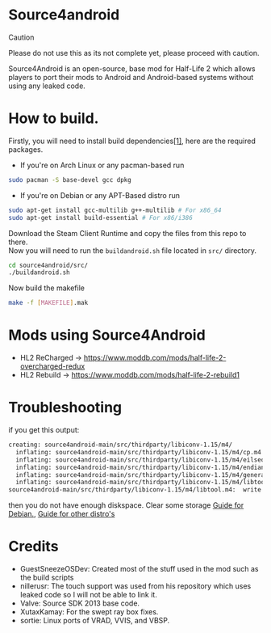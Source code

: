 # Source4android
> [!CAUTION]
> Please do not use this as its not complete yet, please proceed with caution.

Source4Android is an open-source, base mod for Half-Life 2 which allows players to port their mods to Android and Android-based systems without using any leaked code.

# How to build.
Firstly, you will need to install build dependencies[[1]](https://developer.valvesoftware.com/wiki/Source_SDK_2013#Step_One:_Getting_the_basic_C/C++_development_tools), here are the required packages.
- If you're on Arch Linux or any pacman-based run
```bash
sudo pacman -S base-devel gcc dpkg
```
- If you're on Debian or any APT-Based distro run
```bash
sudo apt-get install gcc-multilib g++-multilib # For x86_64
sudo apt-get install build-essential # For x86/i386
```
Download the Steam Client Runtime and copy the files from this repo to there.
<br>
Now you will need to run the `buildandroid.sh` file located in `src/` directory.
```bash
cd source4android/src/
./buildandroid.sh
```
Now build the makefile
```bash
make -f [MAKEFILE].mak
```

# Mods using Source4Android
- HL2 ReCharged → https://www.moddb.com/mods/half-life-2-overcharged-redux
- HL2 Rebuild → https://www.moddb.com/mods/half-life-2-rebuild1

# Troubleshooting
if you get this output:
```bash
creating: source4android-main/src/thirdparty/libiconv-1.15/m4/
  inflating: source4android-main/src/thirdparty/libiconv-1.15/m4/cp.m4
  inflating: source4android-main/src/thirdparty/libiconv-1.15/m4/eilseq.m4
  inflating: source4android-main/src/thirdparty/libiconv-1.15/m4/endian.m4
  inflating: source4android-main/src/thirdparty/libiconv-1.15/m4/general.m4
  inflating: source4android-main/src/thirdparty/libiconv-1.15/m4/libtool.m4
source4android-main/src/thirdparty/libiconv-1.15/m4/libtool.m4:  write error (disk full?).  Continue? (y/n/^C)
```
then you do not have enough diskspace. Clear some storage [Guide for Debian.](https://askubuntu.com/questions/5980/how-do-i-free-up-disk-space), [Guide for other distro's](https://unix.stackexchange.com/questions/774199/how-to-clean-up-a-linux-system-to-free-up-disk-space)

# Credits
- GuestSneezeOSDev: Created most of the stuff used in the mod such as the build scripts
- nillerusr: The touch support was used from his repository which uses leaked code so I will not be able to link it.
- Valve: Source SDK 2013 base code.
- XutaxKamay: For the swept ray box fixes.
- sortie: Linux ports of VRAD, VVIS, and VBSP.
